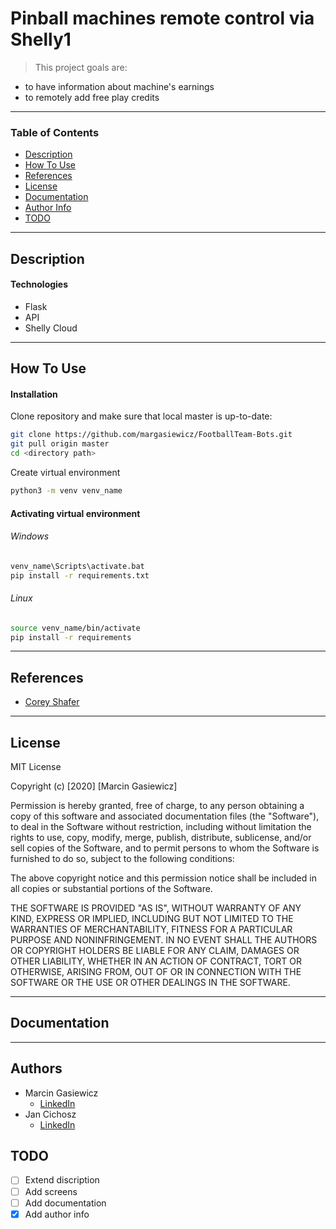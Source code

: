 # Pinball machines remote control via Shelly1

> This project goals are:
- to have information about machine's earnings
- to remotely add free play credits

---

### Table of Contents

- [Description](#description)
- [How To Use](#how-to-use)
- [References](#references)
- [License](#license)
- [Documentation](#documentation)
- [Author Info](#authors)
- [TODO](#todo)

---

## Description

#### Technologies

- Flask
- API
- Shelly Cloud

---

## How To Use

#### Installation
Clone repository and make sure that local master is up-to-date:
```bash
git clone https://github.com/margasiewicz/FootballTeam-Bots.git
git pull origin master
cd <directory path>
```
Create virtual environment
```bash
python3 -m venv venv_name
```
#### Activating virtual environment
###### Windows
```bash
venv_name\Scripts\activate.bat
pip install -r requirements.txt
```
###### Linux
```bash
source venv_name/bin/activate
pip install -r requirements
```

---

## References
- [Corey Shafer](https://www.youtube.com/channel/UCCezIgC97PvUuR4_gbFUs5g)

---

## License

MIT License

Copyright (c) [2020] [Marcin Gasiewicz]

Permission is hereby granted, free of charge, to any person obtaining a copy
of this software and associated documentation files (the "Software"), to deal
in the Software without restriction, including without limitation the rights
to use, copy, modify, merge, publish, distribute, sublicense, and/or sell
copies of the Software, and to permit persons to whom the Software is
furnished to do so, subject to the following conditions:

The above copyright notice and this permission notice shall be included in all
copies or substantial portions of the Software.

THE SOFTWARE IS PROVIDED "AS IS", WITHOUT WARRANTY OF ANY KIND, EXPRESS OR
IMPLIED, INCLUDING BUT NOT LIMITED TO THE WARRANTIES OF MERCHANTABILITY,
FITNESS FOR A PARTICULAR PURPOSE AND NONINFRINGEMENT. IN NO EVENT SHALL THE
AUTHORS OR COPYRIGHT HOLDERS BE LIABLE FOR ANY CLAIM, DAMAGES OR OTHER
LIABILITY, WHETHER IN AN ACTION OF CONTRACT, TORT OR OTHERWISE, ARISING FROM,
OUT OF OR IN CONNECTION WITH THE SOFTWARE OR THE USE OR OTHER DEALINGS IN THE
SOFTWARE.

---

## Documentation

---

## Authors
- Marcin Gasiewicz
  - [LinkedIn](https://www.linkedin.com/in/margasiewicz)
- Jan Cichosz 
  - [LinkedIn](https://www.linkedin.com/in/jancichosz)

## TODO

- [ ] Extend discription
- [ ] Add screens
- [ ] Add documentation
- [x] Add author info
